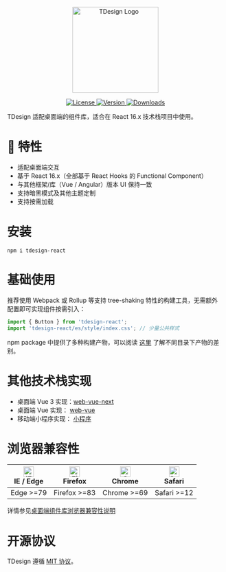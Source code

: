 <p align="center">
  <a href="https://tdesign.tencent.com/" target="_blank">
    <img alt="TDesign Logo" width="200" src="https://tdesign.gtimg.com/site/TDesign.png" />
  </a>
</p>

<p align="center">
   <a href="https://www.npmjs.com/package/tdesign-react">
    <img src="https://img.shields.io/npm/l/tdesign-react.svg?sanitize=true" alt="License" />
  </a>
  <a href="https://www.npmjs.com/package/tdesign-react">
    <img src="https://img.shields.io/npm/v/tdesign-react.svg?sanitize=true" alt="Version">
  </a>
  <a href="https://www.npmjs.com/package/tdesign-react">
    <img src="https://img.shields.io/npm/dt/tdesign-react.svg?sanitize=true" alt="Downloads" />
  </a>
</p>

TDesign 适配桌面端的组件库，适合在 React 16.x 技术栈项目中使用。

# 🎉 特性

- 适配桌面端交互
- 基于 React 16.x（全部基于 React Hooks 的 Functional Component）
- 与其他框架/库（Vue / Angular）版本 UI 保持一致
- 支持暗黑模式及其他主题定制
- 支持按需加载

# 安装

```shell
npm i tdesign-react
```

# 基础使用

推荐使用 Webpack 或 Rollup 等支持 tree-shaking 特性的构建工具，无需额外配置即可实现组件按需引入：

```js
import { Button } from 'tdesign-react';
import 'tdesign-react/es/style/index.css'; // 少量公共样式
```

npm package 中提供了多种构建产物，可以阅读 [这里](https://github.com/Tencent/tdesign-common/blob/develop/develop-install.md) 了解不同目录下产物的差别。


# 其他技术栈实现
- 桌面端 Vue 3 实现：[web-vue-next](https://github.com/Tencent/tdesign-vue-next)
- 桌面端 Vue 实现： [web-vue](https://github.com/Tencent/tdesign-vue)
- 移动端小程序实现： [小程序](https://github.com/Tencent/tdesign-miniprogram)


# 浏览器兼容性

| [<img src="https://raw.githubusercontent.com/alrra/browser-logos/master/src/edge/edge_48x48.png" alt="IE / Edge" width="24px" height="24px" />](http://godban.github.io/browsers-support-badges/)<br/> IE / Edge | [<img src="https://raw.githubusercontent.com/alrra/browser-logos/master/src/firefox/firefox_48x48.png" alt="Firefox" width="24px" height="24px" />](http://godban.github.io/browsers-support-badges/)<br/>Firefox | [<img src="https://raw.githubusercontent.com/alrra/browser-logos/master/src/chrome/chrome_48x48.png" alt="Chrome" width="24px" height="24px" />](http://godban.github.io/browsers-support-badges/)<br/>Chrome | [<img src="https://raw.githubusercontent.com/alrra/browser-logos/master/src/safari/safari_48x48.png" alt="Safari" width="24px" height="24px" />](http://godban.github.io/browsers-support-badges/)<br/>Safari |
| --- | --- | --- | --- |
| Edge >=79 | Firefox >=83 | Chrome >=69 | Safari >=12 |

详情参见[桌面端组件库浏览器兼容性说明](https://github.com/Tencent/tdesign/wiki/%E6%A1%8C%E9%9D%A2%E7%AB%AF%E7%BB%84%E4%BB%B6%E5%BA%93%E6%B5%8F%E8%A7%88%E5%99%A8%E5%85%BC%E5%AE%B9%E6%80%A7%E8%AF%B4%E6%98%8E)


# 开源协议

TDesign 遵循 [MIT 协议](https://github.com/Tencent/tdesign-react/LICENSE)。
